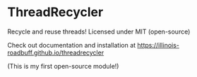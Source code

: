 # ThreadRecycler
Recycle and reuse threads!
Licensed under MIT (open-source)

Check out documentation and installation at
https://illinois-roadbuff.github.io/threadrecycler

(This is my first open-source module!)

